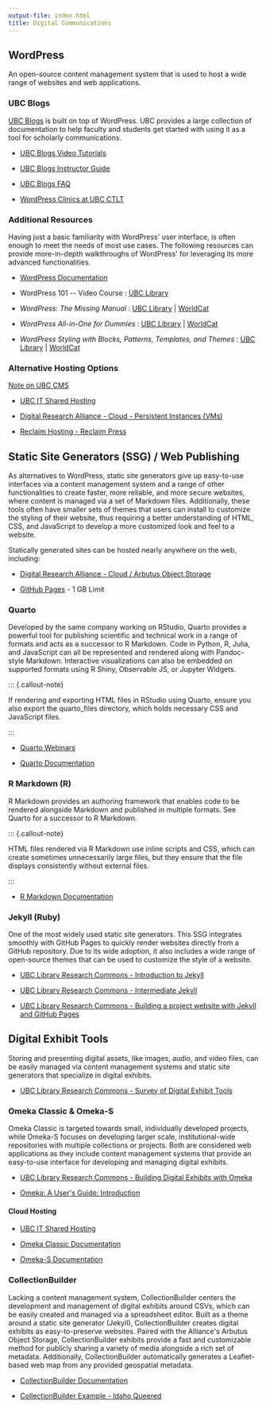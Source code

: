 ```yaml
---
output-file: index.html
title: Digital Communications
---
```


## WordPress

An open-source content management system that is used to host a wide range of
websites and web applications.

### UBC Blogs

[UBC Blogs](https://blogs.ubc.ca/) is built on top of WordPress. UBC provides a
large collection of documentation to help faculty and students get started with
using it as a tool for scholarly communications.

- [UBC Blogs Video Tutorials](https://wiki.ubc.ca/UBC_Blogs_Screencasts)

- [UBC Blogs Instructor Guide](https://lthub.ubc.ca/guides/ubc-blogs-instructor-guide/)

- [UBC Blogs FAQ](https://blogs.ubc.ca/faq/)

- [WordPress Clinics at UBC CTLT](https://events.ctlt.ubc.ca/?s=wordpress)

### Additional Resources

Having just a basic familiarity with WordPress' user interface, is often enough
to meet the needs of most use cases. The following resources can provide
more-in-depth walkthroughs of WordPress' for leveraging its more advanced
functionalities.

- [WordPress Documentation](https://wordpress.org/documentation/)

- WordPress 101 -- Video Course :
  [UBC Library](https://go.exlibris.link/7mDvM1rZ)

- _WordPress: The Missing Manual_ :
  [UBC Library](https://go.exlibris.link/qfbFTbLz) |
  [WorldCat](https://search.worldcat.org/title/1152988879)

- _WordPress All-in-One for Dummies_ :
  [UBC Library](https://go.exlibris.link/CH9cfmW0) |
  [WorldCat](https://search.worldcat.org/title/1420169498)

- _WordPress Styling with Blocks, Patterns, Templates, and Themes_ :
  [UBC Library](https://go.exlibris.link/D34NjqgH) |
  [WorldCat](https://search.worldcat.org/title/1424750704)

### Alternative Hosting Options

[Note on UBC CMS](https://cms.ubc.ca/)

- [UBC IT Shared Hosting](https://it.ubc.ca/services/web-servers-storage/shared-web-hosting)

- [Digital Research Alliance - Cloud - Persistent Instances (VMs)](https://ubc-geography.github.io/computing-resources/cloud-computing/#persistent-instances)

- [Reclaim Hosting - Reclaim Press](https://reclaim.press/)

## Static Site Generators (SSG) / Web Publishing

As alternatives to WordPress, static site generators give up easy-to-use
interfaces via a content management system and a range of other functionalities
to create faster, more reliable, and more secure websites, where content is
managed via a set of Markdown files. Additionally, these tools often have
smaller sets of themes that users can install to customize the styling of their
website, thus requiring a better understanding of HTML, CSS, and JavaScript to
develop a more customized look and feel to a website.

Statically generated sites can be hosted nearly anywhere on the web, including:

- [Digital Research Alliance - Cloud / Arbutus Object Storage](https://docs.alliancecan.ca/wiki/Arbutus_object_storage)

- [GitHub Pages](https://docs.github.com/en/pages) - 1 GB Limit

### Quarto

Developed by the same company working on RStudio, Quarto provides a powerful
tool for publishing scientific and technical work in a range of formats and acts
as a successor to R Markdown. Code in Python, R, Julia, and JavaScript can all
be represented and rendered along with Pandoc-style Markdown. Interactive
visualizations can also be embedded on supported formats using R Shiny,
Observable JS, or Jupyter Widgets.

::: {.callout-note}

If rendering and exporting HTML files in RStudio using Quarto, ensure you also
export the quarto_files directory, which holds necessary CSS and JavaScript
files.

:::

- [Quarto Webinars](https://mint.westdri.ca/tools/wb_quarto.html)

- [Quarto Documentation](https://quarto.org/docs/guide/)

### R Markdown (R)

R Markdown provides an authoring framework that enables code to be rendered
alongside Markdown and published in multiple formats. See Quarto for a successor
to R Markdown.

::: {.callout-note}

HTML files rendered via R Markdown use inline scripts and CSS, which can create
sometimes unnecessarily large files, but they ensure that the file displays
consistently without external files.

:::

- [R Markdown Documentation](https://rmarkdown.rstudio.com/lesson-1.html)

### Jekyll (Ruby)

One of the most widely used static site generators. This SSG integrates smoothly
with GitHub Pages to quickly render websites directly from a GitHub repository.
Due to its wide adoption, it also includes a wide range of open-source themes
that can be used to customize the style of a website.

- [UBC Library Research Commons - Introduction to Jekyll](https://ubc-library-rc.github.io/intro-jekyll)

- [UBC Library Research Commons - Intermediate Jekyll](https://ubc-library-rc.github.io/intermediate-Jekyll/)

- [UBC Library Research Commons - Building a project website with Jekyll and GitHub Pages](https://ubc-library-rc.github.io/intro-project-sites/)

## Digital Exhibit Tools

Storing and presenting digital assets, like images, audio, and video files, can
be easily managed via content management systems and static site generators that
specialize in digital exhibits.

- [UBC Library Research Commons - Survey of Digital Exhibit Tools](https://ubc-library-rc.github.io/digital-exhibits-survey/)

### Omeka Classic & Omeka-S

Omeka Classic is targeted towards small, individually developed projects, while
Omeka-S focuses on developing larger scale, institutional-wide repositories with
multiple collections or projects. Both are considered web applications as they
include content management systems that provide an easy-to-use interface for
developing and managing digital exhibits.

- [UBC Library Research Commons - Building Digital Exhibits with Omeka](https://ubc-library-rc.github.io/intro-omeka/)

- [Omeka: A User's Guide: Introduction](https://guides.library.illinois.edu/omeka/intro)

#### Cloud Hosting

- [UBC IT Shared Hosting](https://it.ubc.ca/services/web-servers-storage/shared-web-hosting)

- [Omeka Classic Documentation](https://omeka.org/classic/docs/)

- [Omeka-S Documentation](https://omeka.org/s/docs/user-manual/)

### CollectionBuilder

Lacking a content management system, CollectionBuilder centers the development
and management of digital exhibits around CSVs, which can be easily created and
managed via a spreadsheet editor. Built as a theme around a static site
generator (Jekyll), CollectionBuilder creates digital exhibits as
easy-to-preserve websites. Paired with the Alliance's Arbutus Object Storage,
CollectionBuilder exhibits provide a fast and customizable method for publicly
sharing a variety of media alongside a rich set of metadata. Additionally,
CollectionBuilder automatically generates a Leaflet-based web map from any
provided geospatial metadata.

- [CollectionBuilder Documentation](https://collectionbuilder.github.io/cb-docs/)

- [CollectionBuilder Example - Idaho Queered](https://www.lib.uidaho.edu/queered/)
